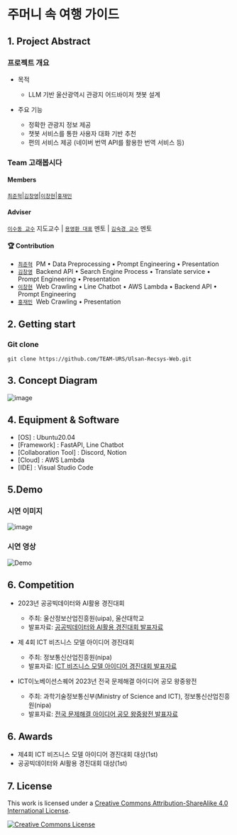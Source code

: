 # 주머니 속 여행 가이드

## 1. Project Abstract
  
### 프로젝트 개요

* 목적
    * LLM 기반 울산광역시 관광지 어드바이저 챗봇 설계

* 주요 기능
    * 정확한 관광지 정보 제공
    * 챗봇 서비스를 통한 사용자 대화 기반 추천
    * 편의 서비스 제공 (네이버 번역 API를 활용한 번역 서비스 등)


### Team 고래봅시다

#### Members  
[`최준혁`](https://github.com/sxs770)|[`김창영`](https://github.com/ChangZero)|[`이창현`](https://github.com/LHyunn)|[`홍재민`]()

#### Adviser
[`이수동 교수`](https://dais.ulsan.ac.kr/) 지도교수 | [`용영환 대표`](https://xenonix.com/about/) 멘토 | [`김숙경 교수`](https://kr.linkedin.com/in/숙경-김-1269a997) 멘토

#### 🏆 Contribution  

- [`최준혁`](https://github.com/sxs770)&nbsp; PM • Data Preprocessing • Prompt Engineering • Presentation 
- [`김창영`](https://github.com/ChangZero)&nbsp; Backend API • Search Engine Process •  Translate service • Prompt Engineering • Presentation 
- [`이창현`](https://github.com/LHyunn)&nbsp; Web Crawling • Line Chatbot • AWS Lambda • Backend API • Prompt Engineering 
- [`홍재민`]()&nbsp; Web Crawling • Presentation 


## 2. Getting start

### Git clone
```
git clone https://github.com/TEAM-URS/Ulsan-Recsys-Web.git
```

## 3. Concept Diagram
![image](https://github.com/GoraeBoB/line_chatbot/assets/97018869/1cb69f6d-3c11-4ae1-a288-b8b0133b9cda)


## 4. Equipment & Software
- [OS] : Ubuntu20.04
- [Framework] : FastAPI, Line Chatbot
- [Collaboration Tool] : Discord, Notion
- [Cloud] : AWS Lambda
- [IDE] : Visual Studio Code


## 5.Demo
### 시연 이미지
![image](https://github.com/GoraeBoB/line_chatbot/assets/97018869/3a7a995f-c714-47e7-8455-0b26e5842dc8)

### 시연 영상
![Demo](https://github.com/GoraeBoB/line_chatbot/assets/97018869/77169ef1-3077-4d85-a660-ffa483776bfd)

## 6. Competition
* 2023년 공공빅데이터와 AI활용 경진대회
  * 주최: 울산정보산업진흥원(uipa), 울산대학교
  * 발표자료: [공공빅데이터와 AI활용 경진대회 발표자료](https://github.com/GoraeBoB/line_chatbot/blob/master/%EB%B0%9C%ED%91%9C%EC%9E%90%EB%A3%8C/%EA%B3%B5%EA%B3%B5%EB%B9%85%EB%8D%B0%EC%9D%B4%ED%84%B0%EC%99%80AI%ED%99%9C%EC%9A%A9-%EA%B2%BD%EC%A7%84%EB%8C%80%ED%9A%8C.pdf)
 
* 제 4회 ICT 비즈니스 모델 아이디어 경진대회 
  * 주최: 정보통신산업진흥원(nipa)
  * 발표자료: [ICT 비즈니스 모델 아이디어 경진대회 발표자료](https://github.com/GoraeBoB/line_chatbot/blob/master/%EB%B0%9C%ED%91%9C%EC%9E%90%EB%A3%8C/%EC%A0%9C4%ED%9A%8C-ICT-%EB%B9%84%EC%A6%88%EB%8B%88%EC%8A%A4-%EB%AA%A8%EB%8D%B8-%EC%95%84%EC%9D%B4%EB%94%94%EC%96%B4-%EA%B2%BD%EC%A7%84%EB%8C%80%ED%9A%8C-%EB%B0%9C%ED%91%9C%EC%9E%90%EB%A3%8C.pdf)
 
* ICT이노베이션스퀘어 2023년 전국 문제해결 아이디어 공모 왕중왕전
  * 주최: 과학기술정보통신부(Ministry of Science and ICT), 정보통신산업진흥원(nipa)
  * 발표자료: [전국 문제해결 아이디어 공모 왕중왕전 발표자료](https://github.com/GoraeBoB/line_chatbot/blob/master/%EB%B0%9C%ED%91%9C%EC%9E%90%EB%A3%8C/ICT%EC%9D%B4%EB%85%B8%EB%B2%A0%EC%9D%B4%EC%85%98%EC%8A%A4%ED%80%98%EC%96%B4-2023%EB%85%84-%EC%A0%84%EA%B5%AD-%EB%AC%B8%EC%A0%9C%ED%95%B4%EA%B2%B0-%EC%95%84%EC%9D%B4%EB%94%94%EC%96%B4-%EA%B3%B5%EB%AA%A8-%EC%99%95%EC%A4%91%EC%99%95%EC%A0%84-%EB%B0%9C%ED%91%9C%EC%9E%90%EB%A3%8C.pdf)

## 6. Awards
- 제4회 ICT 비즈니스 모델 아이디어 경진대회 대상(1st)
- 공공빅데이터와 AI활용 경진대회 대상(1st)

  
## 7. License

This work is licensed under a <a rel="license" href="http://creativecommons.org/licenses/by-sa/4.0/">Creative Commons Attribution-ShareAlike 4.0 International License</a>.

<a rel="license" href="http://creativecommons.org/licenses/by-sa/4.0/"><img alt="Creative Commons License" style="border-width:0" src="https://i.creativecommons.org/l/by-sa/4.0/88x31.png" /></a><br />

